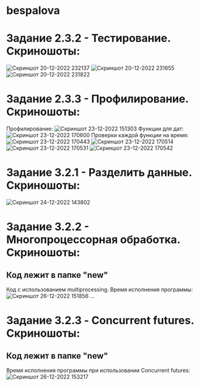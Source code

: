 # bespalova
# Задание 2.3.2 - Тестирование. Скриношоты:
![Скриншот 20-12-2022 232137](https://user-images.githubusercontent.com/113704972/208738811-456fcfd0-4073-464a-ba7b-edc8a7dc4fa4.jpg)
![Скриншот 20-12-2022 231655](https://user-images.githubusercontent.com/113704972/208738862-73c9300b-3aed-48c3-ac59-4e657179fe6c.jpg)
![Скриншот 20-12-2022 231822](https://user-images.githubusercontent.com/113704972/208738828-04fda589-ef7c-40b4-b0e8-6afa26fe3dea.jpg)
# Задание 2.3.3 - Профилирование. Скриношоты:
Профилирование:
![Скриншот 23-12-2022 151303](https://user-images.githubusercontent.com/113704972/209334151-ae6cb773-e2d7-4e06-806d-c5945b5085b4.jpg)
Функции для дат:
![Скриншот 23-12-2022 170600](https://user-images.githubusercontent.com/113704972/209334159-a12fa12e-6038-4c09-975f-3d255e3647ae.jpg)
Проверки каждой функции на время:
![Скриншот 23-12-2022 170443](https://user-images.githubusercontent.com/113704972/209334175-0750a03d-c9e9-46d7-9254-843542e93fac.jpg)
![Скриншот 23-12-2022 170514](https://user-images.githubusercontent.com/113704972/209334188-af5e8233-1be9-424d-87be-6ba553ea29c8.jpg)
![Скриншот 23-12-2022 170531](https://user-images.githubusercontent.com/113704972/209334200-cdbb0ef2-f153-4f9b-9420-c47491e872ae.jpg)
![Скриншот 23-12-2022 170542](https://user-images.githubusercontent.com/113704972/209334216-70c3caf9-bbbd-4183-9a66-858e352e058f.jpg)
# Задание 3.2.1 - Разделить данные. Скриношоты:
![Скриншот 24-12-2022 143802](https://user-images.githubusercontent.com/113704972/209431022-f15ca4b2-76b6-46fa-84e7-e60854f17a18.jpg)
# Задание 3.2.2 - Многопроцессорная обработка. Скриношоты:
## Код лежит в папке "new"
Код с использованием multiprocessing. Время исполнения программы:
![Скриншот 26-12-2022 151856](https://user-images.githubusercontent.com/113704972/209537577-1b49e7e5-ce22-4f0f-953b-35bd8f7552e8.jpg)
...
# Задание 3.2.3 - Concurrent futures. Скриношоты:
## Код лежит в папке "new"
Время исполнения программы при использовании Concurrent futures:
![Скриншот 26-12-2022 153217](https://user-images.githubusercontent.com/113704972/209538884-e7942260-a222-4370-abfb-11abfde3e2e8.jpg)
